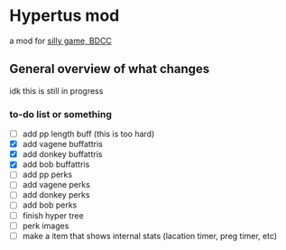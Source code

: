 # Hypertus mod
a mod for [silly game, BDCC](https://github.com/Alexofp/BDCC)

## General overview of what changes

idk this is still in progress

### to-do list or something
- [ ] add pp length buff (this is too hard)
- [x] add vagene buffattris
- [x] add donkey buffattris
- [x] add bob buffattris
- [ ] add pp perks
- [ ] add vagene perks
- [ ] add donkey perks
- [ ] add bob perks
- [ ] finish hyper tree
- [ ] perk images
- [ ] make a item that shows internal stats (lacation timer, preg timer, etc)